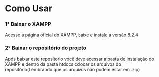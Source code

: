 <h1>Como Usar</h1>

<h3>1° Baixar o XAMPP</h3>
<p>Acesse a página oficial do XAMPP, baixe e instale a versão 8.2.4</p>

<h3>2° Baixar o repositório do projeto</h3>
<p>Após baixar este reposítorio você deve acessar a pasta de instalação do XAMPP e dentro da pasta htdocs colocar os arquivos do repositório(Lembrando que os arquivos não podem estar em .zip)</p>
